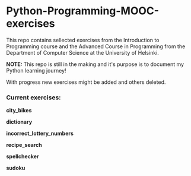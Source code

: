 # Python-Programming-MOOC-exercises
<p>This repo contains sellected exercises from the Introduction to Programming course and the Advanced Course in Programming from the Department of Computer Science at the University of Helsinki.</p>
<p><b>NOTE: </b>This repo is still in the making and it's purpose is to document my Python learning journey!</p>
<p>With progress new exercises might be added and others deleted.</p>
<h3>Current exercises:</h3>
<p><b>city_bikes</b></p>
<p><b>dictionary</b></p>
<p><b>incorrect_lottery_numbers</b></p>
<p><b>recipe_search</b></p>
<p><b>spellchecker</b></p>
<p><b>sudoku</b></p>
